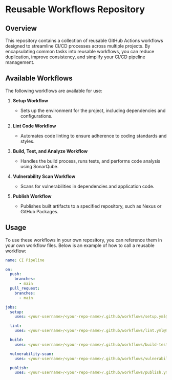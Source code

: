 # Reusable Workflows Repository

## Overview

This repository contains a collection of reusable GitHub Actions workflows designed to streamline CI/CD processes across multiple projects. By encapsulating common tasks into reusable workflows, you can reduce duplication, improve consistency, and simplify your CI/CD pipeline management.

## Available Workflows

The following workflows are available for use:

1. **Setup Workflow**

   - Sets up the environment for the project, including dependencies and configurations.

2. **Lint Code Workflow**

   - Automates code linting to ensure adherence to coding standards and styles.

3. **Build, Test, and Analyze Workflow**

   - Handles the build process, runs tests, and performs code analysis using SonarQube.

4. **Vulnerability Scan Workflow**

   - Scans for vulnerabilities in dependencies and application code.

5. **Publish Workflow**
   - Publishes built artifacts to a specified repository, such as Nexus or GitHub Packages.

## Usage

To use these workflows in your own repository, you can reference them in your own workflow files. Below is an example of how to call a reusable workflow:

```yaml
name: CI Pipeline

on:
  push:
    branches:
      - main
  pull_request:
    branches:
      - main

jobs:
  setup:
    uses: <your-username>/<your-repo-name>/.github/workflows/setup.yml@main

  lint:
    uses: <your-username>/<your-repo-name>/.github/workflows/lint.yml@main

  build:
    uses: <your-username>/<your-repo-name>/.github/workflows/build-test-analyze.yml@main

  vulnerability-scan:
    uses: <your-username>/<your-repo-name>/.github/workflows/vulnerability-scan.yml@main

  publish:
    uses: <your-username>/<your-repo-name>/.github/workflows/publish.yml@main
```
